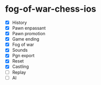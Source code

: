 # fog-of-war-chess-ios

- [x] History
- [x] Pawn enpassant
- [x] Pawn promotion
- [x] Game ending
- [x] Fog of war
- [x] Sounds
- [x] Pgn export
- [x] Reset
- [x] Castling
- [ ] Replay
- [ ] AI
